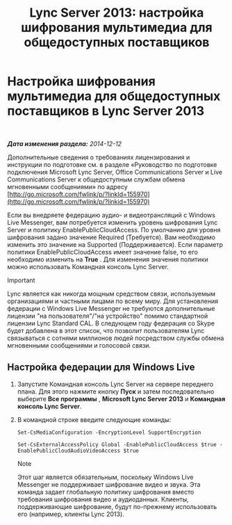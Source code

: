 ﻿---
title: 'Lync Server 2013: настройка шифрования мультимедиа для общедоступных поставщиков'
TOCTitle: Настройка шифрования мультимедиа для общедоступных поставщиков
ms:assetid: a95814cf-c5a9-4652-8ffc-c469a2653153
ms:mtpsurl: https://technet.microsoft.com/ru-ru/library/JJ205149(v=OCS.15)
ms:contentKeyID: 49310795
ms.date: 05/19/2016
mtps_version: v=OCS.15
ms.translationtype: HT
---

# Настройка шифрования мультимедиа для общедоступных поставщиков в Lync Server 2013

 

_**Дата изменения раздела:** 2014-12-12_

Дополнительные сведения о требованиях лицензирования и инструкции по подготовке см. в разделе «Руководство по подготовке подключения Microsoft Lync Server, Office Communications Server и Live Communications Server к общедоступным службам обмена мгновенными сообщениями» по адресу [http://go.microsoft.com/fwlink/p/?linkId=155970](http://go.microsoft.com/fwlink/p/?linkid=155970)

Если вы внедряете федерацию аудио- и видеотрансляций с Windows Live Messenger, вам потребуется изменить уровень шифрования Lync Server и политику EnablePublicCloudAccess. По умолчанию для уровня шифрования задано значение Required (Требуется). Вам необходимо изменить это значение на Supported (Поддерживается). Если параметр политики EnablePublicCloudAccess имеет значение false, то его необходимо изменить на **True** . Для изменения значения политики можно использовать Командная консоль Lync Server.

> [!IMPORTANT]  
> Lync является как никогда мощным средством связи, используемым организациями и частными лицами по всему миру. Для установления федерации с Windows Live Messenger не требуются дополнительные лицензии &quot;на пользователя&quot;/&quot;на устройство&quot; помимо стандартной лицензии Lync Standard CAL. В следующем году федерация со Skype будет добавлена в этот список, что позволит пользователям Lync связываться с сотнями миллионов людей посредством службы обмена мгновенными сообщениями и голосовой связи.

## Настройка федерации для Windows Live

1.  Запустите Командная консоль Lync Server на сервере переднего плана. Для этого нажмите кнопку **Пуск** и затем последовательно выберите **Все программы** , **Microsoft Lync Server 2013** и **Командная консоль Lync Server**.

2.  В командной строке введите следующие команды:
    
        Set-CsMediaConfiguration -EncryptionLevel SupportEncryption
    
        Set-CsExternalAccessPolicy Global -EnablePublicCloudAccess $true -EnablePublicCloudAudioVideoAccess $true
    
    > [!NOTE]  
    > Этот шаг является обязательным, поскольку Windows Live Messenger не поддерживает шифрование видео и звука. Эта команда задает глобальную политику шифрования вместо требования шифрования видео и аудиоданных. Клиенты, поддерживающие шифрование, будут по-прежнему использовать его (например, клиенты Lync 2013).
